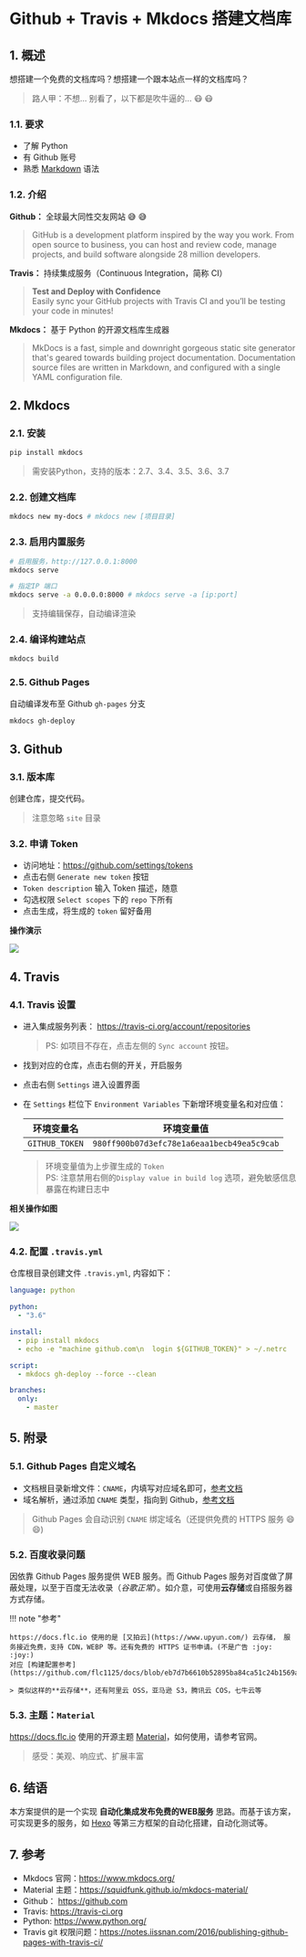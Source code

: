 # Github + Travis + Mkdocs 搭建文档库

## 1. 概述

想搭建一个免费的文档库吗？想搭建一个跟本站点一样的文档库吗？

> 路人甲：不想... 别看了，以下都是吹牛逼的... :mask: :mask:

### 1.1. 要求

- 了解 Python
- 有 Github 账号
- 熟悉 [Markdown](http://wow.kuapp.com/markdown/) 语法

### 1.2. 介绍

**Github：** 全球最大同性交友网站 :sweat_smile: :sweat_smile:

> GitHub is a development platform inspired by the way you work. From open source to business, you can host and review code, manage projects, and build software alongside 28 million developers.

**Travis：** 持续集成服务（Continuous Integration，简称 CI）

> **Test and Deploy with Confidence**  
> Easily sync your GitHub projects with Travis CI and you’ll be testing your code in minutes!

**Mkdocs：** 基于 Python 的开源文档库生成器

> MkDocs is a fast, simple and downright gorgeous static site generator that's geared towards building project documentation. Documentation source files are written in Markdown, and configured with a single YAML configuration file.

## 2. Mkdocs

### 2.1. 安装

```sh
pip install mkdocs
```

> 需安装Python，支持的版本：2.7、3.4、3.5、3.6、3.7

### 2.2. 创建文档库

```sh
mkdocs new my-docs # mkdocs new [项目目录]
```

### 2.3. 启用内置服务

```sh
# 启用服务，http://127.0.0.1:8000
mkdocs serve

# 指定IP 端口
mkdocs serve -a 0.0.0.0:8000 # mkdocs serve -a [ip:port]
```

> 支持编辑保存，自动编译渲染

### 2.4. 编译构建站点

```sh
mkdocs build
```

### 2.5. Github Pages

自动编译发布至 Github `gh-pages` 分支

```sh
mkdocs gh-deploy
```

## 3. Github

### 3.1. 版本库

创建仓库，提交代码。

> 注意忽略 `site` 目录

### 3.2. 申请 Token

- 访问地址：https://github.com/settings/tokens
- 点击右侧 `Generate new token` 按钮
- `Token description` 输入 Token 描述，随意
- 勾选权限 `Select scopes` 下的 `repo` 下所有
- 点击生成，将生成的 `token` 留好备用

**操作演示**

![](assets/github-token.gif)

## 4. Travis

### 4.1. Travis 设置

- 进入集成服务列表： https://travis-ci.org/account/repositories

    > PS: 如项目不存在，点击左侧的 `Sync account` 按钮。

- 找到对应的仓库，点击右侧的开关，开启服务
- 点击右侧 `Settings` 进入设置界面
- 在 `Settings` 栏位下 `Environment Variables` 下新增环境变量名和对应值：
    
    |环境变量名|环境变量值|
    |----|----|
    |`GITHUB_TOKEN`|`980ff900b07d3efc78e1a6eaa1becb49ea5c9cab`|
    
    > 环境变量值为上步骤生成的 `Token`  
    > PS: 注意禁用右侧的`Display value in build log` 选项，避免敏感信息暴露在构建日志中

**相关操作如图**

![](assets/legacy-services.png)

### 4.2. 配置 `.travis.yml`

仓库根目录创建文件 `.travis.yml`, 内容如下：

```yaml
language: python

python:
  - "3.6"

install:
  - pip install mkdocs
  - echo -e "machine github.com\n  login ${GITHUB_TOKEN}" > ~/.netrc

script:
  - mkdocs gh-deploy --force --clean

branches:
  only:
    - master
```

## 5. 附录

### 5.1. Github Pages 自定义域名

- 文档根目录新增文件：`CNAME`，内填写对应域名即可，[参考文档](https://help.github.com/articles/setting-up-a-custom-subdomain/)
- 域名解析，通过添加 `CNAME` 类型，指向到 Github，[参考文档](https://help.github.com/articles/quick-start-setting-up-a-custom-domain/)

> Github Pages 会自动识别 `CNAME` 绑定域名（还提供免费的 HTTPS 服务 :smile: :smile:)

### 5.2. 百度收录问题

因依靠 Github Pages 服务提供 WEB 服务。而 Github Pages 服务对百度做了屏蔽处理，以至于百度无法收录（*谷歌正常*）。如介意，可使用**云存储**或自搭服务器方式存储。

!!! note "参考"

    https://docs.flc.io 使用的是 [又拍云](https://www.upyun.com/) 云存储， 服务接近免费，支持 CDN，WEBP 等。还有免费的 HTTPS 证书申请。(不是广告 :joy: :joy:)  
    对应 [构建配置参考](https://github.com/flc1125/docs/blob/eb7d7b6610b52895ba84ca51c24b1569a4c3e719/.travis.yml)

    > 类似这样的**云存储**，还有阿里云 OSS，亚马逊 S3，腾讯云 COS，七牛云等

### 5.3. 主题：`Material`

https://docs.flc.io 使用的开源主题 [Material](https://squidfunk.github.io/mkdocs-material/)，如何使用，请参考官网。

> 感受：美观、响应式、扩展丰富

## 6. 结语

本方案提供的是一个实现 **自动化集成发布免费的WEB服务** 思路。而基于该方案，可实现更多的服务，如 [Hexo](https://hexo.io/) 等第三方框架的自动化搭建，自动化测试等。

## 7. 参考

- Mkdocs 官网：https://www.mkdocs.org/
- Material 主题：https://squidfunk.github.io/mkdocs-material/
- Github： https://github.com
- Travis: https://travis-ci.org
- Python: https://www.python.org/
- Travis git 权限问题：https://notes.iissnan.com/2016/publishing-github-pages-with-travis-ci/